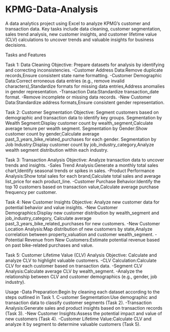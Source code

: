 # KPMG-Data-Analysis
A data analytics project using Excel to analyze KPMG’s customer and transaction data. Key tasks include data cleaning, customer segmentation, sales trend analysis, new customer insights, and customer lifetime value (CLV) calculations to uncover trends and valuable insights for business decisions.

Tasks and Features

Task 1: Data Cleaning
Objective: Prepare datasets for analysis by identifying and correcting inconsistencies. 
-Customer Address Data:Remove duplicate records,Ensure consistent state name formatting.
-Customer Demographic Data:Correct erroneous data entries (e.g., remove invalid characters),Standardize formats for missing data entries,Address anomalies in gender representation.
-Transaction Data:Standardize transaction_date format.
-Remove incomplete or missing data records.
-New Customer Data:Standardize address formats,Ensure consistent gender representation.

Task 2: Customer Segmentation
Objective: Segment customers based on demographic and transaction data to identify key groups.
Segmentation by Wealth Segment:Display customer count by wealth_segment,Calculate average tenure per wealth segment.
Segmentation by Gender:Show customer count by gender,Calculate average past_3_years_bike_related_purchases for each gender.
Segmentation by Job Industry:Display customer count by job_industry_category,Analyze wealth segment distribution within each industry.

Task 3: Transaction Analysis
Objective: Analyze transaction data to uncover trends and insights.
-Sales Trend Analysis:Generate a monthly total sales chart,Identify seasonal trends or spikes in sales.
-Product Performance Analysis:Show total sales for each brand,Calculate total sales and average list_price for each product_line.
-Customer Purchase Behavior:Identify the top 10 customers based on transaction value,Calculate average purchase frequency per customer.

Task 4: New Customer Insights
Objective: Analyze new customer data for potential behavior and value insights.
-New Customer Demographics:Display new customer distribution by wealth_segment and job_industry_category, Calculate average past_3_years_bike_related_purchases for new customers.
-New Customer Location Analysis:Map distribution of new customers by state,Analyze correlation between property_valuation and customer wealth_segment.
-Potential Revenue from New Customers:Estimate potential revenue based on past bike-related purchases and value.


Task 5: Customer Lifetime Value (CLV) Analysis
Objective: Calculate and analyze CLV to highlight valuable customers.
-CLV Calculation:Calculate CLV for each customer based on transaction data.
-Segment CLV Analysis:Calculate average CLV by wealth_segment.
-Analyze the relationship between CLV and customer demographics (e.g., gender, job industry).


Usage
-Data Preparation:Begin by cleaning each dataset according to the steps outlined in Task 1.
C-ustomer Segmentation:Use demographic and transaction data to classify customer segments (Task 2).
-Transaction Analysis:Generate sales and product insights based on transaction records (Task 3).
-New Customer Insights:Assess the potential impact and value of new customers (Task 4).
-Customer Lifetime Value:Calculate CLV and analyze it by segment to determine valuable customers (Task 5).
